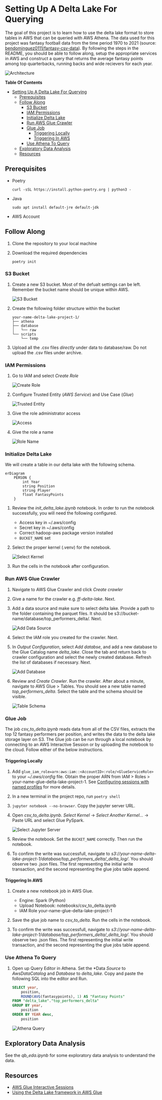 # Setting Up A Delta Lake For Querying

The goal of this project is to learn how to use the delta lake format to store tables in AWS that can be queried with AWS Athena. The data used for this project was fantasy football data from the time period 1970 to 2021 (source: [bendominguez0111/fantasy-csv-data](https://github.com/bendominguez0111/fantasy-csv-data)). By following the steps in the README, you should be able to follow along, setup the appropriate services in AWS and construct a query that returns the average fantasy points among top quarterbacks, running backs and wide recievers for each year.

![Architecture](assets/architecture.png)

**Table Of Contents**

- [Setting Up A Delta Lake For Querying](#setting-up-a-delta-lake-for-querying)
  - [Prerequisites](#prerequisites)
  - [Follow Along](#follow-along)
    - [S3 Bucket](#s3-bucket)
    - [IAM Permissions](#iam-permissions)
    - [Initialize Delta Lake](#initialize-delta-lake)
    - [Run AWS Glue Crawler](#run-aws-glue-crawler)
    - [Glue Job](#glue-job)
      - [Triggering Locally](#triggering-locally)
      - [Triggering In AWS](#triggering-in-aws)
    - [Use Athena To Query](#use-athena-to-query)
  - [Exploratory Data Analysis](#exploratory-data-analysis)
  - [Resources](#resources)

## Prerequisites

* Poetry

    ```shell
    curl -sSL https://install.python-poetry.org | python3 -
    ```

* Java

    ```shell
    sudo apt install default-jre default-jdk
    ```

* AWS Account

## Follow Along

1. Clone the repository to your local machine

2. Download the required dependencies

    ```shell
    poetry init
    ```

### S3 Bucket

1. Create a new S3 bucket. Most of the defualt settings can be left. Remember the bucket name should be unique within AWS.

    ![S3 Bucket](assets/s3_bucket.png)

1. Create the following folder structure within the bucket

    ```
    your-name-delta-lake-project-1/
    ├── athena
    ├── database
    │   └── raw
    └── scripts
        └── temp
    ```

1. Upload all the .csv files *directly* under data to database/raw. Do not upload the .csv files under archive.

### IAM Permissions

1. Go to IAM and select *Create Role*

    ![Create Role](assets/create_role.png)

1. Configure Trusted Entity (*AWS Service*) and Use Case (*Glue*)

    ![Trusted Entity](assets/trusted_entity.png)

1. Give the role administrator access

    ![Access](assets/access.png)

1. Give the role a name

    ![Role Name](assets/role_name.png)

### Initialize Delta Lake

We will create a table in our delta lake with the following schema.

```mermaid
erDiagram
    PERSON {
        int Year
        string Position
        string Player
        float FantasyPoints
    }
```

1. Review the *init_delta_lake.ipynb* notebook. In order to run the notebook successfully, you will need the following configured.

    - Access key in ~/.aws/config
    - Secret key in ~/.aws/config
    - Correct hadoop-aws package version installed
    - `BUCKET_NAME` set

1. Select the proper kernel (.venv) for the notebook.

    ![Select Kernel](assets/select_kernel.png)

1. Run the cells in the notebook after configuration.

### Run AWS Glue Crawler

1. Navigate to AWS Glue Crawler and click *Create crawler*

1. Give a name for the crawler e.g. *ff-delta-lake*. Next.

1. Add a data source and make sure to select delta lake. Provide a path to the folder containing the parquet files. It should be s3://bucket-name/database/top_performers_delta/. Next.

    ![Add Data Source](assets/add_data_source.png)

1. Select the IAM role you created for the crawler. Next.

1. In *Output Configuration*, select *Add databse*, and add a new database to the Glue Catalog name *delta_lake*. Close the tab and return back to crawler configuration and select the newly created database. Refresh the list of databases if necessary. Next.

    ![Add Database](assets/glue_db.png)

1. Review and *Create Crawler*. Run the crawler. After about a minute, navigate to AWS Glue > Tables. You should see a new table named *top_performers_delta*. Select the table and the schema should be visible.

    ![Table Schema](assets/glue_schema.png)

### Glue Job

The job *csv_to_delta.ipynb* reads data from all of the CSV files, extracts the top 12 fantasy performers per position, and writes the data to the delta lake storage layer on S3. The Glue job can be run through a local notebook by connecting to an AWS Interactive Session or by uploading the notebook to the cloud. Follow either of the below instructions.

#### Triggering Locally

1. Add `glue_iam_role=arn:aws:iam::<AccountID>:role/<GlueServiceRole>` to your *~/.aws/config* file. Obtain the proper ARN from IAM > Roles > your-name-glue-delta-lake-project-1. See [Configuring sessions with named profiles](https://docs.aws.amazon.com/glue/latest/dg/interactive-sessions-magics.html) for more details.

1. In a new terminal in the project repo, run `poetry shell`

1. `jupyter notebook --no-browser`. Copy the jupyter server URL.

1. Open *csv_to_delta.ipynb*. *Select Kernel* -> *Select Another Kernel...* -> Paste URL and select Glue PySpark.

    ![Select Jupyter Server](assets/setup_jupyter.gif)

1. Review the notebook. Set the `BUCKET_NAME` correctly. Then run the notebook.

1. To confirm the write was successfull, navigate to *s3://your-name-delta-lake-project-1/database/top_performers_delta/_delta_log/*. You should observe two .json files. The first representing the initial write transaction, and the second representing the glue jobs table append.

#### Triggering In AWS

1. Create a new notebook job in AWS Glue.

    * Engine: Spark (Python)
    * Upload Notebook: notebooks/csv_to_delta.ipynb
    * IAM Role your-name-glue-delta-lake-project-1

1. Save the glue job name to *csv_to_delta*. Run the cells in the notebook.

1. To confirm the write was successfull, navigate to *s3://your-name-delta-lake-project-1/database/top_performers_delta/_delta_log/*. You should observe two .json files. The first representing the initial write transaction, and the second representing the glue jobs table append.

### Use Athena To Query

1. Open up Query Editor in Athena. Set the *Data *Source* to *AwsDataCatalog* and *Database* to *delta_lake*. Copy and paste the following SQL into the editor and Run.

    ```SQL
    SELECT year,
        position,
        ROUND(AVG(fantasypoints), 1) AS "Fantasy Points"
    FROM "delta_lake"."top_performers_delta"
    GROUP BY year,
        position
    ORDER BY YEAR desc,
        position
    ```

    ![Athena Query](assets/sql_query.png)


## Exploratory Data Analysis

See the *qb_eda.ipynb* for some exploratory data analysis to understand the data.

## Resources

- [AWS Glue Interactive Sessions](https://docs.aws.amazon.com/glue/latest/dg/interactive-sessions.html)
- [Using the Delta Lake framework in AWS Glue](https://aws.amazon.com/blogs/big-data/introducing-native-delta-lake-table-support-with-aws-glue-crawlers/)